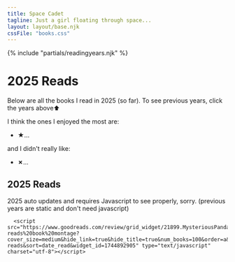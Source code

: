```yaml
---
title: Space Cadet
tagline: Just a girl floating through space...
layout: layout/base.njk
cssFile: "books.css"
---
```


{% include "partials/readingyears.njk" %}

<h1>2025 Reads</h1>
  <p>Below are all the books I read in 2025 (so far). To see previous years, click the years above⬆</p>
  <p>I think the ones I enjoyed the most are:</p>
  <ul>
    <li><strong>&#9733;</strong>...</li>


  </ul>

  <p>and I didn't really like:</p>

  <ul>
    <li><strong>✗</strong>...</li> 
  </ul>


<h2>2025 Reads</h2>
2025 auto updates and requires Javascript to see properly, sorry. (previous years are static and don't need javascript) 
 

      <script src="https://www.goodreads.com/review/grid_widget/21899.MysteriousPanda's%202025-reads%20book%20montage?cover_size=medium&hide_link=true&hide_title=true&num_books=100&order=a&shelf=2025-reads&sort=date_read&widget_id=1744892905" type="text/javascript" charset="utf-8"></script>